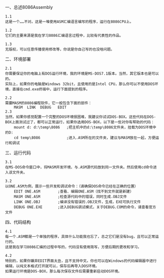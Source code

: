 一、总述8086Assembly

    1.1
    这是一个……不对。这是一堆使用ASM汇编语言编写的程序，运行在8086CPU上。

    1.2
    它们的主要来源是我在学习8086汇编语言过程中，比较有代表性的作品。

    1.3
    无版权，可以任意传播使用修改等，你说是你自己写的也没啥问题。

二、环境部署

    2.1
    你需要保证你的电脑上有DOS运行环境，我的环境是MS-DOS7.1版本。当然，其它版本也是可以的。
    实际上，如果你的电脑是Windows 32bit，且使用的是Intel CPU，那么你可以不使用DOS环境，直接在cmd.exe终端中，运行下面提到的程序。

    2.2
    需要MASM的8086编程软件，它一般包含下面的部件：
        MASM  LINK  DEBUG   EDIT
    2.3
    当然，如果你感觉配置一个完整的DOS环境很困难，我建议你试试DOS-BOX。这些代码在DOS-BOX上面测试过了，都可以正常运行，如果你选用DOS-BOX，以下是一些对你有帮助的代码：
        mount d: d:\temp\8086   ;把主机中的d:\temp\8086文件夹，挂载为DOS环境中的D:
        cd temp\8086            ;进入.ASM所在的文件夹，建议与MASM放在一起，方便运行和调试

三、运行代码

    3.1
    在MS-DOS命令窗口中，将MASM开发环境，与.ASM源代码放到同一文件夹。然后使用cd命令进入该文件夹。

    3.2
    以ONE.ASM为例，展示一些开发和调试命令：（请确保DOS命令已经在正确的位置）
        EDIT ONE.ASM        ;查看、编辑ONE.ASM（找不到文件就是新建）
        MASM ONE.ASM        ;检查源代码中的错误，同时生成.OBJ文件
        LINK ONE.OBJ        ;编译没有错误的.OBJ文件，生成，EXE可执行文件
        DEBUG ONE.EXE       ;进入DEBUG调试模式，关于DEBUG.COM的命令，请查看官方文件

四、代码结构

    4.1
    每一个.ASM都是一个单独的程序，具体什么功能我也忘了，总之它们是没有bug，且可以正常运行的。
    这是我在学习8086汇编的过程中写的，代码没有使用简写，方便后期的更改和学习。
    
    4.2
    特别的，如果你嫌弃EDIT界面太丑，且不支持中文。你也可以在Windows的代码编辑器中进行编辑，以纯文本格式打开就可以，保存后再导入DOS环境。
    如果运行环境是DOS-BOX，那么每次保存文件后需要重新启动DOS环境。
